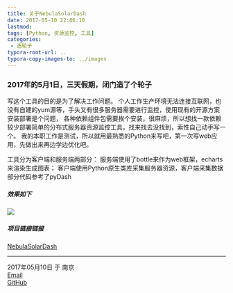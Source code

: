 ```yaml
---
title: 关于NebulaSolarDash
date: 2017-05-10 22:06:10
lastmod:
tags: [Python, 资源监控, 工具]
categories:
 - 造轮子
typora-root-url: ..
typora-copy-images-to: ../images
---
```


### 2017年的5月1日，三天假期，闭门造了个轮子

写这个工具的目的是为了解决工作问题。 个人工作生产环境无法连接互联网，也没有自建的yum源等，手头又有很多服务器需要进行监控，使用现有的开源方案安装部署是个问题， 各种依赖组件包需要挨个安装，很麻烦，所以想找一款依赖较少部署简单的分布式服务器资源监控工具，找来找去没找到，索性自己动手写一个。 我的本职工作是测试，所以就用最熟悉的Python来写吧，第一次写web应用，先做出来再边学边优化吧。

工具分为客户端和服务端两部分： 服务端使用了bottle来作为web框架，echarts来渲染生成图表； 客户端使用Python原生类库采集服务器资源，客户端采集数据部分代码参考了pyDash

##### 效果如下
![](/images/NebulaSolarDash2.0.gif) 


##### 项目链接链接
[NebulaSolarDash](https://github.com/toddlerya/NebulaSolarDash)

-----

2017年05月10日 于 南京  
[Email](toddlerya@qq.com)  
[GitHub](https://github.com/toddlerya)